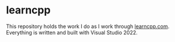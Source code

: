 # learncpp
This repository holds the work I do as I work through [learncpp.com](https://www.learncpp.com/). Everything is written and built with Visual Studio 2022.
